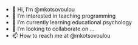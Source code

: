 - 👋 Hi, I’m @mkotsovoulou
- 👀 I’m interested in teaching programming
- 🌱 I’m currently learning educational psychology
- 💞️ I’m looking to collaborate on ...
- 📫 How to reach me at @mkotsovoulou

<!---
mkotsovoulou/mkotsovoulou is a ✨ special ✨ repository because its `README.md` (this file) appears on your GitHub profile.
You can click the Preview link to take a look at your changes.
--->
